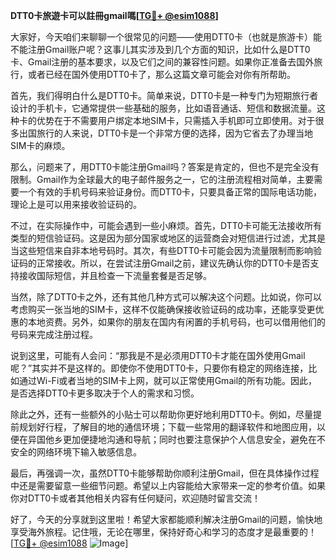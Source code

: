 **DTT0卡旅遊卡可以註冊gmail嗎[[TG💪+ @esim1088](https://t.me/s/esim1088)]**

大家好，今天咱们来聊聊一个很常见的问题——使用DTT0卡（也就是旅游卡）能不能注册Gmail账户呢？这事儿其实涉及到几个方面的知识，比如什么是DTT0卡、Gmail注册的基本要求，以及它们之间的兼容性问题。如果你正准备去国外旅行，或者已经在国外使用DTT0卡了，那么这篇文章可能会对你有所帮助。

首先，我们得明白什么是DTT0卡。简单来说，DTT0卡是一种专门为短期旅行者设计的手机卡，它通常提供一些基础的服务，比如语音通话、短信和数据流量。这种卡的优势在于不需要用户绑定本地SIM卡，只需插入手机即可立即使用。对于很多出国旅行的人来说，DTT0卡是一个非常方便的选择，因为它省去了办理当地SIM卡的麻烦。

那么，问题来了，用DTT0卡能注册Gmail吗？答案是肯定的，但也不是完全没有限制。Gmail作为全球最大的电子邮件服务之一，它的注册流程相对简单，主要需要一个有效的手机号码来验证身份。而DTT0卡，只要具备正常的国际电话功能，理论上是可以用来接收验证码的。

不过，在实际操作中，可能会遇到一些小麻烦。首先，DTT0卡可能无法接收所有类型的短信验证码。这是因为部分国家或地区的运营商会对短信进行过滤，尤其是当这些短信来自非本地号码时。其次，有些DTT0卡可能会因为流量限制而影响验证码的正常接收。所以，在尝试注册Gmail之前，建议先确认你的DTT0卡是否支持接收国际短信，并且检查一下流量套餐是否足够。

当然，除了DTT0卡之外，还有其他几种方式可以解决这个问题。比如说，你可以考虑购买一张当地的SIM卡，这样不仅能确保接收验证码的成功率，还能享受更优惠的本地资费。另外，如果你的朋友在国内有闲置的手机号码，也可以借用他们的号码来完成注册过程。

说到这里，可能有人会问：“那我是不是必须用DTT0卡才能在国外使用Gmail呢？”其实并不是这样的。即使你不使用DTT0卡，只要你有稳定的网络连接，比如通过Wi-Fi或者当地的SIM卡上网，就可以正常使用Gmail的所有功能。因此，是否选择DTT0卡更多取决于个人的需求和习惯。

除此之外，还有一些额外的小贴士可以帮助你更好地利用DTT0卡。例如，尽量提前规划好行程，了解目的地的通信环境；下载一些常用的翻译软件和地图应用，以便在异国他乡更加便捷地沟通和导航；同时也要注意保护个人信息安全，避免在不安全的网络环境下输入敏感信息。

最后，再强调一次，虽然DTT0卡能够帮助你顺利注册Gmail，但在具体操作过程中还是需要留意一些细节问题。希望以上内容能给大家带来一定的参考价值。如果你对DTT0卡或者其他相关内容有任何疑问，欢迎随时留言交流！

好了，今天的分享就到这里啦！希望大家都能顺利解决注册Gmail的问题，愉快地享受海外旅程。记住哦，无论在哪里，保持好奇心和学习的态度才是最重要的！[[TG💪+ @esim1088](https://t.me/s/esim1088) ![Image](https://i.postimg.cc/4NQfJmqS/Snipaste-2025-05-13-00-14-12.png)]
